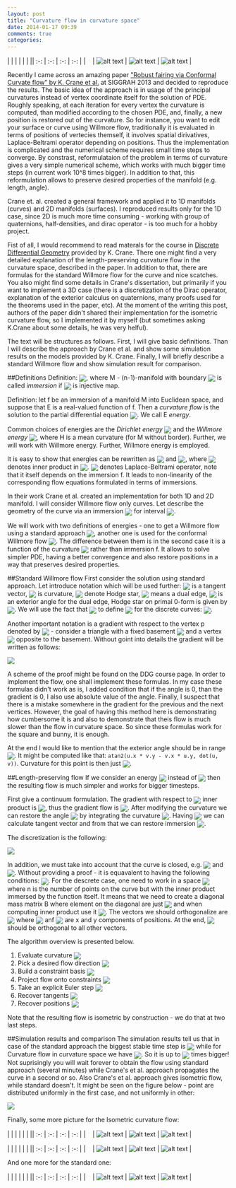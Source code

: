 ```yaml
---
layout: post
title: "Curvature flow in curvature space"
date: 2014-01-17 09:39
comments: true
categories: 
---
```

| | | | | |
|| :-: | :-: | :-: | :-: |
|<img src="../../../../../images/curv-flow/bunny1.png" style="scale: 0.1">| ![alt text](../../../../../images/curv-flow/bunny2.png "") | ![alt text](../../../../../images/curv-flow/bunny3.png "") | ![alt text](../../../../../images/curv-flow/bunny4.png "") |

Recently I came across an amazing paper ["Robust fairing via Conformal Curvate flow" by K. Crane et al.](http://www.cs.columbia.edu/~keenan/Projects/ConformalWillmoreFlow/paper.pdf) at SIGGRAH 2013 and decided to reproduce the results.
The basic idea of the approach is in usage of the principal curvatures instead of vertex coordinate itself for the solution of PDE. Roughly speaking, at each iteration for every vertex the curvature is computed, than modified according to the chosen PDE, and, finally, a new position is restored out of the curvature. So for instance, you want to edit your surface or curve using Willmore flow, traditionally it is 
evaluated in terms of positions of  vertecies themself, it involves spatial dirivatives, Laplace-Beltrami operator depending on positions. Thus the implementation is complicated and the numerical scheme requires small time steps to converge. By constrast, reformulataion of the problem in terms of curvature gives a very simple numerical scheme, which works with much bigger time steps (in current work 10^8 times bigger). In addition to that, this reformulation allows to
preserve desired properties of the manifold (e.g. length, angle).

Crane et. al. created a general framework and applied it to 1D manifolds (curves) and 2D manifolds (surfaces). I reproduced results only for the 1D case, since 2D is much more time consuming - working with group of quaternions, half-densities, and dirac operator - is too much for a hobby project.

<!--more-->
Fist of all, I would recommend to read materals for the course in [Discrete Differential Geometry](http://brickisland.net/cs177fa12/?p=320) provided by K. Crane. There one might find a very detailed explanation of the length-preserving
curvature flow in the curvature space, described in the paper. In addition to that, there are formulas for the standard Willmore flow for the curve and nice scatches. You also might find some details in Crane's dissertation, but primarily if you want to implement a 3D case (there is a discretization of the Dirac operator, explanation of the exterior calculus on quaternions, many proofs used for the theorems used in the paper, etc). At the moment of the writing this post, authors of the paper didn't shared their implementation for the isometric curvature flow, so I implemented it by myself (but sometimes asking K.Crane about some details, he was very helful). 

The text will be structures as follows. First, I will give basic definitions. Than I will describe the approach by Crane et al. and show some simulation results on the models provided by K. Crane. Finally, I will briefly describe a standard Willmore flow and show simulation result for comparison.

##Definitions
Definition:  <img src="http://latex.codecogs.com/gif.latex?f:M \rightarrow \mathbb{R}^n" style="border: none; box-shadow: none;vertical-align:middle"/>, where M - (n-1)-manifold with boundary  <img src="http://latex.codecogs.com/gif.latex?\partial{M}" style="border: none; box-shadow: none;vertical-align:middle"/> is called  *immersion* if  <img src="http://latex.codecogs.com/gif.latex?D_pf:T_p M \rightarrow T_{f(p)} \mathbb{R}^n" style="border: none; box-shadow: none;vertical-align:middle"/> is injective map.


Definition: let f be an immersion of a manifold M into Euclidean space, and suppose that E is a real-valued function of f. Then a *curvature flow* is the solution to the partial differential equation
 <img src="http://latex.codecogs.com/gif.latex?\dot{f} = - \nabla{E(f)}" style="border: none; box-shadow: none;vertical-align:middle"/>. We call E *energy*.


Common choices of energies are the *Dirichlet energy*  <img src="http://latex.codecogs.com/gif.latex?E_D(f) = \frac{1}{4} \int\limits_M |\nabla f|^2 \mathrm{d}A" style="border: none; box-shadow: none;vertical-align:middle"/> and the *Willmore energy*
  <img src="http://latex.codecogs.com/gif.latex?E_w(f)=\int\limits_M H^2 \mathrm{d}A" style="border: none; box-shadow: none;vertical-align:middle"/>, where H is a mean curvature (for M without border). Further, we will work with Willmore energy. Further, Willmore energy is employed.

 
 It is easy to show that energies can be rewritten as  <img src="http://latex.codecogs.com/gif.latex?E_D=\ll\Delta f, f\gg" style="border: none; box-shadow: none;vertical-align:middle"/> and <img src="http://latex.codecogs.com/gif.latex?$E_W = \ll \Delta f, \Delta f \gg = \ll \Delta^2 f, f\gg" style="border: none; box-shadow: none;vertical-align:middle"/>, where  <img src="http://latex.codecogs.com/gif.latex?\ll,\gg" style="border: none; box-shadow: none;vertical-align:middle"/> denotes inner product in  <img src="http://latex.codecogs.com/gif.latex?L^2" style="border: none; box-shadow: none;vertical-align:middle"/>. 
 <img src="http://latex.codecogs.com/gif.latex?\Delta" style="border: none; box-shadow: none;vertical-align:middle"/> denotes Laplace-Beltrami operator, note that it itself depends on the immersion f. It leads to non-linearity of the corresponding flow equations formulated in terms of immersions.

 
In their work Crane et al. created an implementation for both 1D and 2D manifold. I will consider Willmore flow only curves. Let describe the geometry of the curve via an immersion  <img src="http://latex.codecogs.com/gif.latex?f:I \rightarrow \mathbb{R}^2, s \rightarrow f(s)" style="border: none; box-shadow: none;vertical-align:middle"/> for interval  <img src="http://latex.codecogs.com/gif.latex?I= [0, L]" style="border: none; box-shadow: none;vertical-align:middle"/>.


 We will work with two definitions of energies - one to get a Willmore flow using a standard approach  <img src="http://latex.codecogs.com/gif.latex?E_1(f)=\int\limits_0^L  k^2 \mathrm{d}s" style="border: none; box-shadow: none;vertical-align:middle"/>, another one is used for the conformal 
 Willmore flow  <img src="http://latex.codecogs.com/gif.latex?E_2(k)=\int\limits_0^L  k^2 \mathrm{d}s" style="border: none; box-shadow: none;vertical-align:middle"/>. The difference between them is in the second case it is a function of the curvature  <img src="http://latex.codecogs.com/gif.latex?k" style="border: none; box-shadow: none;vertical-align:middle"/> rather than immersion f. It allows to solve simpler PDE, having a better convergence and also restore positions in a way that preserves desired properties.

##Standard Willmore flow
First consider the solution using standard approach. Let introduce notation which will be used further:  <img src="http://latex.codecogs.com/gif.latex?T=(cos(\theta), sin(\theta)" style="border: none; box-shadow: none;vertical-align:middle"/> is a tangent vector,  <img src="http://latex.codecogs.com/gif.latex?k=\frac{\mathrm d}{\mathrm d s} \left( \theta(s) \right)" style="border: none; box-shadow: none;vertical-align:middle"/> is curvature, 
 <img src="http://latex.codecogs.com/gif.latex?\ast" style="border: none; box-shadow: none;vertical-align:middle"/> denote Hodge star,  <img src="http://latex.codecogs.com/gif.latex?e^*" style="border: none; box-shadow: none;vertical-align:middle"/> means a dual edge,  <img src="http://latex.codecogs.com/gif.latex?\phi" style="border: none; box-shadow: none;vertical-align:middle"/> is an exterior angle for the dual edge, Hodge star on primal 0-form is given by 
 <img src="http://latex.codecogs.com/gif.latex?(\ast_0)_{ii}=L_i=0.5(|f_{i+1} - f_i|+|f_i - f_{i-1}|)" style="border: none; box-shadow: none;vertical-align:middle"/>. We will use the fact that <img src="http://latex.codecogs.com/gif.latex?k=\ast \phi" style="border: none; box-shadow: none;vertical-align:middle"/> to define  <img src="http://latex.codecogs.com/gif.latex?E_1" style="border: none; box-shadow: none;vertical-align:middle"/> for the discrete curves:  <img src="http://latex.codecogs.com/gif.latex?E_1(f)=\sum \phi_i^2/L_i" style="border: none; box-shadow: none;vertical-align:middle"/>.


 Another important notation is a gradient with respect to the vertex p denoted by   <img src="http://latex.codecogs.com/gif.latex?\nabla_{p}" style="border: none; box-shadow: none;vertical-align:middle"/> - consider a triangle with a fixed basement  <img src="http://latex.codecogs.com/gif.latex?u" style="border: none; box-shadow: none;vertical-align:middle"/> and a vertex  <img src="http://latex.codecogs.com/gif.latex?p" style="border: none; box-shadow: none;vertical-align:middle"/> opposite to the basement. Without goint into details the gradient will be written as follows:

<img src="http://latex.codecogs.com/gif.latex?\nabla_{\gamma_{i-1}} E_i &=& \frac{\varphi_i}{L_i L_{i-1}} \left( \frac{v_{\perp u}}{A_i} + \frac{\varphi_i}{2L_i} \hat{u} \right)\\ 
\nabla_{\gamma_{i+1}} E_i &=& \frac{\varphi_i}{L_i^2} \left( \frac{u_{\perp v}-v_{\perp u}}{A_i} + \frac{\varphi_i}{2L_i} (\hat{v}-\hat{u}) \right)\\ 
\nabla_{\gamma_i} E_i &=& -\frac{\varphi_i}{L_i L_{i+1}} \left( \frac{u_{\perp v}}{A_i} + \frac{\varphi_i}{2L_i} \hat{v} \right)\\
" style="border: none; box-shadow: none;vertical-align:middle"/>


A scheme of the proof might be found on the DDG course page. In order to implement the flow, one shall implement these formulas. In my case these formulas didn't work as is, I added condition that if the angle is 0, than the gradient is 0, I also use absolute value of the angle. Finally, I suspect that there is a mistake somewhere in the gradient for the previous and the next vertices. However, the goal of having this method here is demonstrating how cumbersome it is and also to demonstrate that theis flow is much slower than the flow in curvature space. So since these formulas work for the square and bunny, it is enough.

At the end I would like to mention that the exterior angle should be in range <img src="http://latex.codecogs.com/gif.latex?\[-\pi, \pi\]" style="border: none; box-shadow: none;vertical-align:middle"/>.
It might be computed like that: `atan2(u.x * v.y - v.x * u.y, dot(u, v))`. Curvature for this point is then just <img src="http://latex.codecogs.com/gif.latex?\kappa_i = \phi_i / L_i" style="border: none; box-shadow: none;vertical-align:middle"/>.

##Length-preserving flow
If we consider an energy <img src="http://latex.codecogs.com/gif.latex?E_2" style="border: none; box-shadow: none;vertical-align:middle"/> instead of <img src="http://latex.codecogs.com/gif.latex?E_1" style="border: none; box-shadow: none;vertical-align:middle"/> then the resulting flow is much simpler and works for bigger timesteps. 

First give a continuum formulation. The gradient with respect to <img src="http://latex.codecogs.com/gif.latex?L^2" style="border: none; box-shadow: none;vertical-align:middle"/> inner product is <img src="http://latex.codecogs.com/gif.latex?\nabla E(k) = -2k" style="border: none; box-shadow: none;vertical-align:middle"/>,
thus the gradient flow is <img src="http://latex.codecogs.com/gif.latex?\dot{k} = -2k" style="border: none; box-shadow: none;vertical-align:middle"/>. After modifying the curvature we can restore the angle <img src="http://latex.codecogs.com/gif.latex?\theta" style="border: none; box-shadow: none;vertical-align:middle"/> by integrating the curvature <img src="http://latex.codecogs.com/gif.latex?\theta(s) = \theta_0 + \int_0^s d\theta = \theta_0 + \int_0^s \kappa\ ds" style="border: none; box-shadow: none;vertical-align:middle"/>. Having <img src="http://latex.codecogs.com/gif.latex?\theta" style="border: none; box-shadow: none;vertical-align:middle"/> we can calculate tangent vector and from that we can restore immersion <img src="http://latex.codecogs.com/gif.latex?f(s) = f_0 + \int_I T(s)\ ds" style="border: none; box-shadow: none;vertical-align:middle"/>.

The discretization is the following:


<img src="http://latex.codecogs.com/gif.latex?\kappa^{t} = \kappa^{t-1} + \tau \nabla E(\kappa^{t-1})\\
L_i = \frac{1}{2}( |\gamma_{i+1}-\gamma_i| + |\gamma_i-\gamma_{i-1}| )\\
\phi^{i}=L_{i}\kappa^{t}_i\\
\theta_i = \sum_{k=0}^i \varphi_k\\
T_i = (\cos\theta_i,\sin\theta_i)\\
\gamma_i = \sum_{k=0}^i L_k T_k
" style="border: none; box-shadow: none;vertical-align:middle"/>

In addition, we must take into account that the curve is closed, e.g. <img src="http://latex.codecogs.com/gif.latex?f(0) = f(L)" style="border: none; box-shadow: none;vertical-align:middle"/> and <img src="http://latex.codecogs.com/gif.latex?T(0) = T(L)" style="border: none; box-shadow: none;vertical-align:middle"/>. Without providing a proof - it is equavalent to having the following conditions: <img src="http://latex.codecogs.com/gif.latex?\langle \dot{\kappa}, 1 \rangle = \langle \dot{\kappa}, \gamma_x \rangle = \langle \dot{\kappa}, \gamma_y \rangle = 0" style="border: none; box-shadow: none;vertical-align:middle"/>. For the descrete case, one need to work in a space <img src="http://latex.codecogs.com/gif.latex?R^n" style="border: none; box-shadow: none;vertical-align:middle"/> where n is the number of points on the curve 
but with the inner product immersed by the function itself. It means that we need to create a diagonal mass matrix B where element on the diagonal are just <img src="http://latex.codecogs.com/gif.latex?L_i" style="border: none; box-shadow: none;vertical-align:middle"/> and when computing inner product use it
<img src="http://latex.codecogs.com/gif.latex?\langle u, v \rangle = \mathsf{u^T B v}" style="border: none; box-shadow: none;vertical-align:middle"/>. The vectors we should orthogonalize are <img src="http://latex.codecogs.com/gif.latex?{1, f^x, f^y, \dot{\kappa}}" style="border: none; box-shadow: none;vertical-align:middle"/> where <img src="http://latex.codecogs.com/gif.latex?f^x" style="border: none; box-shadow: none;vertical-align:middle"/> anf <img src="http://latex.codecogs.com/gif.latex?f^y" style="border: none; box-shadow: none;vertical-align:middle"/> are x and y components of positions. At the end, <img src="http://latex.codecogs.com/gif.latex?\dot{\kappa}" style="border: none; box-shadow: none;vertical-align:middle"/> should be orthogonal to all other vectors.

The algorithm overview is presented below.

1. Evaluate curvature <img src="http://latex.codecogs.com/gif.latex?k \leftarrow \frac{1}{2}\langleN, \Delta f\rangle" style="border: none; box-shadow: none;vertical-align:middle"/>
2. Pick a desired flow direction <img src="http://latex.codecogs.com/gif.latex?\dot{k} \leftarrow -\nabla E_2(k)" style="border: none; box-shadow: none;vertical-align:middle"/>
3. Build a constraint basis <img src="http://latex.codecogs.com/gif.latex?Orthogonalize \{1, f^x, f^y\} " style="border: none; box-shadow: none;vertical-align:middle"/>
4. Project flow onto constraints <img src="http://latex.codecogs.com/gif.latex?\dot{k} \leftarrow \dot{k} - \sum \ll\dot{k}, c_i \gg c_i " style="border: none; box-shadow: none;vertical-align:middle"/>
5. Take an explicit Euler step <img src="http://latex.codecogs.com/gif.latex?k \leftarrow k + \tau \dot{k}" style="border: none; box-shadow: none;vertical-align:middle"/>
6. Recover tangents <img src="http://latex.codecogs.com/gif.latex? T \leftarrow Integrate(k) " style="border: none; box-shadow: none;vertical-align:middle"/>
7. Recover positions <img src="http://latex.codecogs.com/gif.latex? f \leftarrow Integrate(T) " style="border: none; box-shadow: none;vertical-align:middle"/>

Note that the resulting flow is isometric by construction - we do that at two last steps.

##Simulation results and comparison
The simulation results tell us that in case of the standard approach the biggest stable time step is <img src="http://latex.codecogs.com/gif.latex?\tau <= 10^{-9}" style="border: none; box-shadow: none;vertical-align:middle"/> while for Curvature flow in curvature space we have  <img src="http://latex.codecogs.com/gif.latex?\tau < 1" style="border: none; box-shadow: none;vertical-align:middle"/>.
So it is up to <img src="http://latex.codecogs.com/gif.latex?10^{9}" style="border: none; box-shadow: none;vertical-align:middle"/> times bigger! Not suprisingly you will wait forever to obtain the flow using standard approach (several minutes) while Crane's et al. approach propagates the curve in a second or so.
Also Crane's et al. approach gives isometric flow, while standard doesn't. It might be seen on the figure below - point are distributed uniformly in the first case, and not uniformly in other:

 <img src="../../../../../images/curv-flow/crane-vs-standard.png" style="vertical-align:middle; background:white"/>

Finally, some more picture for the Isometric curvature flow:


| | | | | |
|| :-: | :-: | :-: | :-: |
|<img src="../../../../../images/curv-flow/star1.png" style="scale: 0.1">| ![alt text](../../../../../images/curv-flow/star2.png "") | ![alt text](../../../../../images/curv-flow/star3.png "") | ![alt text](../../../../../images/curv-flow/star4.png "") |

| | | | | |
|| :-: | :-: | :-: | :-: |
|<img src="../../../../../images/curv-flow/square1.png" style="scale: 0.1">| ![alt text](../../../../../images/curv-flow/square2.png "") | ![alt text](../../../../../images/curv-flow/square3.png "") | ![alt text](../../../../../images/curv-flow/square4.png "") |

And one more for the standard one:


| | | | | |
|| :-: | :-: | :-: | :-: |
|<img src="../../../../../images/curv-flow/square-w1.png" style="scale: 0.1">| ![alt text](../../../../../images/curv-flow/square-w2.png "") | ![alt text](../../../../../images/curv-flow/square-w3.png "") | ![alt text](../../../../../images/curv-flow/square-w4.png "") |




